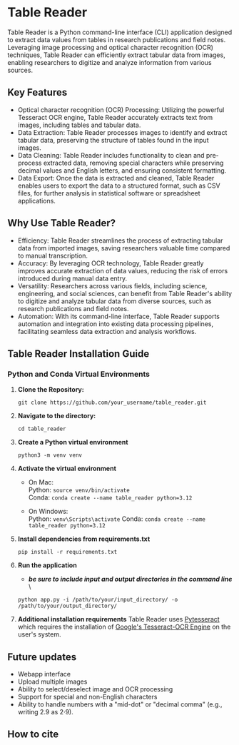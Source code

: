 # Table Reader

Table Reader is a Python command-line interface (CLI) application designed to extract data values from tables in research publications and field notes. Leveraging image processing and optical character recognition (OCR) techniques, Table Reader can efficiently extract tabular data from images, enabling researchers to digitize and analyze information from various sources.

## Key Features

- Optical character recognition (OCR) Processing: Utilizing the powerful Tesseract OCR engine, Table Reader accurately extracts text from images, including tables and tabular data.
- Data Extraction: Table Reader processes images to identify and extract tabular data, preserving the structure of tables found in the input images.
- Data Cleaning: Table Reader includes functionality to clean and pre-process extracted data, removing special characters while preserving decimal values and English letters, and ensuring consistent formatting.
- Data Export: Once the data is extracted and cleaned, Table Reader enables users to export the data to a structured format, such as CSV files, for further analysis in statistical software or spreadsheet applications.

## Why Use Table Reader?

- Efficiency: Table Reader streamlines the process of extracting tabular data from imported images, saving researchers valuable time compared to manual transcription.
- Accuracy: By leveraging OCR technology, Table Reader greatly improves accurate extraction of data values, reducing the risk of errors introduced during manual data entry.
- Versatility: Researchers across various fields, including science, engineering, and social sciences, can benefit from Table Reader's ability to digitize and analyze tabular data from diverse sources, such as research publications and field notes.
- Automation: With its command-line interface, Table Reader supports automation and integration into existing data processing pipelines, facilitating seamless data extraction and analysis workflows.

## Table Reader Installation Guide

### Python  and Conda Virtual Environments

1. **Clone the Repository:**

   ```git clone https://github.com/your_username/table_reader.git```

2. **Navigate to the directory:**

   ```cd table_reader```

3. **Create a Python virtual environment**

   ```python3 -m venv venv```

4. **Activate the virtual environment**
   - On Mac: \
     Python: ```source venv/bin/activate``` \
     Conda: ```conda create --name table_reader python=3.12```

    - On Windows: \
     Python: ```venv\Scripts\activate```
     Conda: ```conda create --name table_reader python=3.12```

5. **Install dependencies from requirements.txt**

   ```pip install -r requirements.txt```

6. **Run the application**
    - ***be sure to include input and output directories in the command line*** \

    ```python app.py -i /path/to/your/input_directory/ -o /path/to/your/output_directory/```

7. **Additional installation requirements**
   Table Reader uses [Pytesseract](https://pypi.org/project/pytesseract/) which requires the installation of [Google's Tesseract-OCR Engine](https://tesseract-ocr.github.io/tessdoc/Installation.html) on the user's system.

## Future updates

- Webapp interface
- Upload multiple images
- Ability to select/deselect image and OCR processing
- Support for special and non-English characters
- Ability to handle numbers with a "mid-dot" or "decimal comma" (e.g., writing 2.9 as 2·9).

## How to cite

